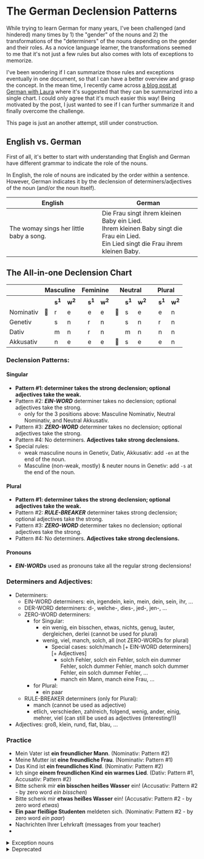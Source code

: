 # The German Declension Patterns

While trying to learn German for many years, I've been challenged (and hindered) many times by 1) the "gender" of the nouns and 2) the transformations of the "determiners" of the nouns depending on the gender and their roles. As a novice language learner, the transformations seemed to me that it's not just a few rules but also comes with lots of exceptions to memorize. 

I've been wondering if I can summarize those rules and exceptions eventually in one document, so that I can have a better overview and grasp the concept. In the mean time, I recently came across [a blog post at German with Laura](https://germanwithlaura.com/declension/#all-in-one-declensions-chart) where it's suggested that they can be summarized into a single chart. I could only agree that it's much easier this way! Being motivated by the post, I just wanted to see if I can further summarize it and finally overcome the challenge. 

This page is just an another attempt, still under construction.

## English vs. German

First of all, it's better to start with understanding that English and German have different grammar to indicate the role of the nouns.

In English, the role of nouns are indicated by the order within a sentence.
However, German indicates it by the declension of determiners/adjectives of the noun (and/or the noun itself). 

| English | German |
| -- | -- |
| The womay sings her little baby a song. | Die Frau singt ihrem kleinen Baby ein Lied. <br> Ihrem kleinen Baby singt die Frau ein Lied. <br> Ein Lied singt die Frau ihrem kleinen Baby. |
  
## The All-in-one Declension Chart


<table>
  <tr><th></th>         <th colspan=3>Masculine</th>                          <th colspan=3>Feminine</th>   <th colspan=3>Neutral</th>    <th colspan=3>Plural</th>     </tr>
  <tr>
    <th></th>         
    <th></th><th>s<sup>1</sup></th><th>w<sup>2</sup></th> 
    <th></th><th>s<sup>1</sup></th><th>w<sup>2</sup></th> 
    <th></th><th>s<sup>1</sup></th><th>w<sup>2</sup></th> 
    <th></th><th>s<sup>1</sup></th><th>w<sup>2</sup></th> 
  </tr>
  <tr>
    <td>Nominativ</td> 
    <td>🚫</td><td>r</td><td>e</td> 
    <td></td><td>e</td><td>e</td> 
    <td>🚫</td><td>s</td><td>e</td> 
    <td></td><td>e</td><td>n</td> 
  </tr>
  <tr>
    <td>Genetiv  </td> 
    <td></td><td>s</td><td>n</td>   
    <td></td><td>r</td><td>n</td> 
    <td></td><td>s</td><td>n</td> 
    <td></td><td>r</td><td>n</td> 
  </tr>
  <tr>
    <td>Dativ    </td> 
    <td></td><td>m</td><td>n</td>   
    <td></td><td>r</td><td>n</td> 
    <td></td><td>m</td><td>n</td> 
    <td></td><td>n</td><td>n</td> 
  </tr>
  <tr>
    <td>Akkusativ</td> 
    <td></td><td>n</td><td>e</td>   
    <td></td><td>e</td><td>e</td> 
    <td>🚫</td><td>s</td><td>e</td> 
    <td></td><td>e</td><td>n</td> 
  </tr>
</table>

### Declension Patterns:

#### Singular
- **Pattern #1: determiner takes the strong declension; optional adjectives take the weak.**
- Pattern #2: **_EIN-WORD_** determiner takes no declension; optional adjectives take the strong.
  - only for the 3 positions above: Masculine Nominativ, Neutral Nominativ, and Neutral Akkusativ.
- Pattern #3: **_ZERO-WORD_** determiner takes no declension; optional adjectives take the strong.
- Pattern #4: No determiners. **Adjectives take strong declensions.**
- Special rules:
  - weak masculine nouns in Genetiv, Dativ, Akkusativ: add `-en` at the end of the noun.
  - Masculine (non-weak, mostly) & neuter nouns in Genetiv: add `-s` at the end of the noun.

#### Plural
- **Pattern #1: determiner takes the strong declension; optional adjectives take the weak.**
- Pattern #2: **_RULE-BREAKER_** determiner takes strong declension; optional adjectives take the strong.
- Pattern #3: **_ZERO-WORD_** determiner takes no declension; optional adjectives take the strong.
- Pattern #4: No determiners. **Adjectives take strong declensions.**

#### Pronouns
- **_EIN-WORDs_** used as pronouns take all the regular strong declensions!

### Determiners and Adjectives:
- Determiners:
  - EIN-WORD determiners: ein, irgendein, kein, mein, dein, sein, ihr, ...
  - DER-WORD determiners: d-, welche-, dies-, jed-, jen-, ...
  - ZERO-WORD determiners:
    - for Singular:
      - ein wenig, ein bisschen, etwas, nichts, genug, lauter, dergleichen, derlei (cannot be used for plural)
      - wenig, viel, manch, solch, all (not ZERO-WORDs for plural)
        - Special cases: solch/manch \[+ EIN-WORD determiners\] \[+ Adjectives\]
          - solch Fehler, solch ein Fehler, solch ein dummer Fehler, solch dummer Fehler, manch solch dummer Fehler, ein solch dummer Fehler, ...
          - manch ein Mann, manch eine Frau, ...
    - for Plural:
      - ein paar
  - RULE-BREAKER determiners (only for Plural):
    - manch (cannot be used as adjective)
    - etlich, verschieden, zahlreich, folgend, wenig, ander, einig, mehrer, viel (can still be used as adjectives (interesting!))
- Adjectives: groß, klein, rund, flat, blau, ...

### Practice
- Mein Vater ist **ein freundlicher Mann**. (Nominativ: Pattern #2)
- Meine Mutter ist **eine freundliche Frau**. (Nominativ: Pattern #1)
- Das Kind ist **ein freundliches Kind**. (Nominativ: Pattern #2)
- Ich singe **einem freundlichen Kind** **ein warmes Lied**. (Dativ: Pattern #1, Accusativ: Pattern #2)
- Bitte schenk mir **ein bisschen heißes Wasser** ein! (Accusativ: Pattern #2 - by zero word _ein bisschen_)
- Bitte schenk mir **etwas heißes Wasser** ein! (Accusativ: Pattern #2 - by zero word _etwas_)
- **Ein paar fleißige Studenten** meldeten sich. (Nominativ: Pattern #2 - by zero word _ein paar_)
- Nachrichten Ihrer Lehrkraft (messages from your teacher)
- 

<details>
  <summary>Exception nouns</summary>

| Nominativ | Genetiv | Dativ | Accusativ |
| -- | -- | -- | -- |
| der Bauer | des Bauern | dem Bauern | den Bauern |
| der Affe | des Affen | dem Affen | den Affen |
| der Löwe | des Löwen | dem Löwen | den Löwen |
| der Experte | des Experten | | | 
| der Junge | des | |
| der Kunde | des | | 
| der Nachbar | des | | 
| der Russe | des | | 
| der Jude | des | | 
| der Monarch | des | | 
| der Komponist | des | | 
| der Astronom | des | | 
| der Mensch | des | | 
| der Bär | des | | 
| der Christ | des | | 
| der Herr | des | | 
| der Elefant | des | | 
| der Bauer | des | | 
| der Held | des | | 

</details>

<details>
<summary>Deprecated</summary>

### Types of Declensions:
- **Strong declensions** better indicate the gender/case of the noun because they are most varied.
- **Weak declensions** do not indicate the gender/case of the noun because they have almost no variation

### Basic Principles:
- Determiners and aejectives don't mix - once determiners take a spot, any adjectives that follow must be in the next spot.
- Whatever type of word comes first, it takes the **strong declension**. Then, any adjectives that follow must take the **weak declension**. (Pattern #1)
- Ein-word determiners in the 3 exception spots or zero-words take **no declension**. Then, any adjectives that follow must take the **strong declension**! (Pattern #2)

### Special Situations:
- ALL plural nouns in dativ: add `-n` to the end of them unless the plural form is -s.
  - e.g. den Kindern, den Wagen, den Autos.
- Weak masculine nouns in accusativ, dativ, genetiv: add `-en` at the end of them (ignored in colloquial German).
  - e.g. der Student / den Studenten / dem Studenten / des Studenten.
- Masculine (non-weak, mostly) & neuter nouns in Genetiv: add `-s` at the end of them.
  - e.g. des Vaters, des Kindes.
- If using a zero word (i.e. that takes no declension), any following adjectives take strong declensions.
  - Strictly zero-words (with singular nouns): ein bisschen, ein wenig, etwas, nichts, genug, lauter, dergleichen, derlei
  - Strictly zero-words (with plural nouns): ein paar
  - Zero-words with singular nouns / Determiners with plural nouns: wenig, viel, manch, solch, all
    - **Mit wenig [öder](https://dict.naver.com/dekodict/#/entry/deko/cf096c169fc44f9898f6f1f0f2d0c9c5) Arbeit** kannst du ... (Zero-word - Akku/Dativ: Pattern #2)
    - **Wenige Arbeiter** werden gebraucht. (Plural Determiner - Nominativ: Pattern #1)
    - **Viel flauschiger Schnee** liegt auf dem Dach. (Zero-word - Nominativ: Pattern #2)
    - **Viele Schneestürme** werden übers Wochenende erwartet. (Plural Determiner - Nominativ: Pattern #1)
    - **Solch ein Fehler** wird nicht wieder vorkommen. (Zero-word followed by an ein-word - Nominativ: Pattern #2)
    - **Solche Fehler mache** ich immer wieder! (Plural Determiner - Akkusativ: Pattern #1)

### Key Takeaways:
- By declensions one can tell the case of the nouns.
- By telling the nouns one can tell the role of the nouns: Nominativ, Akkusativ, Dativ, Genetiv.
  - In English, the role of the nouns can be told by the order of the nouns.
  - Nominativ: Subject
  - Akkusativ: Direct object
  - Dativ: Indirect object
  - Genetiv: Possessive

</details>


